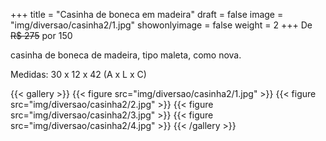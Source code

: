 +++
title = "Casinha de boneca em madeira"
draft = false
image = "img/diversao/casinha2/1.jpg"
showonlyimage = false
weight = 2
+++
De ~~R$ 275~~ por <span class="price">150</span>

<!--more-->

casinha de boneca de madeira, tipo maleta, como nova. 

Medidas: 30 x 12 x 42 (A x L x C)

{{< gallery >}}
{{< figure src="img/diversao/casinha2/1.jpg" >}}
{{< figure src="img/diversao/casinha2/2.jpg" >}}
{{< figure src="img/diversao/casinha2/3.jpg" >}}
{{< figure src="img/diversao/casinha2/4.jpg" >}}
{{< /gallery >}}